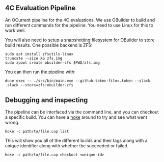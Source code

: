 4C Evaluation Pipeline
----------------------

An OCurrent pipeline for the 4C evaluations. We use OBuilder to build and run
different commands for the pipeline. You need to use Linux for this to work
well.

You will also need to setup a snapshotting filesystem for OBuilder to store
build results. One possible backend is ZFS:

```
sudo apt install zfsutils-linux
truncate --size XG zfs.img
sudo zpool create obuilder-zfs $PWD/zfs.img
```

You can then run the pipeline with:

```
dune exec -- ./src/bin/main.exe --github-token-file=.token --slack .slack --store=zfs:obuilder-zfs
```

## Debugging and inspecting

The pipeline can be interfaced via the command line, and you can checkout a specific build.
You can have a [hoke](https://www.lrb.co.uk/the-paper/v06/n20/seamus-heaney/two-poems) around
to try and see what went wrong.

```
hoke -c path/to/file.cap list
```

This will show you all of the different builds and their tags along with a unique identifier along with
whether the succeeded or failed. 

```
hoke -c path/to/file.cap checkout <unique-id>
```
